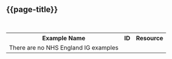 ## {{page-title}}

<br />
<table class="regular assets">
<tr>
<th>Example Name</th>
<th>ID</th>
<th>Resource</th>
</tr>

<tr>
<td cosplan="3">There are no NHS England IG examples</td>
</tr>

</table>